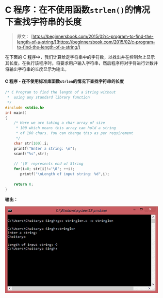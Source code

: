 # C 程序：在不使用函数`strlen()`的情况下查找字符串的长度

> 原文： [https://beginnersbook.com/2015/02/c-program-to-find-the-length-of-a-string/](https://beginnersbook.com/2015/02/c-program-to-find-the-length-of-a-string/)

在下面的 C 程序中，我们计算给定字符串中的字符数，以找出并在控制台上显示其长度。在执行该程序时，将要求用户输入字符串，然后程序将对字符进行计数并将输出字符串的长度显示为输出。

#### C 程序 - 在不使用标准库函数`strlen`的情况下查找字符串的长度

```c
/* C Program to find the length of a String without
 *  using any standard library function 
 */
#include <stdio.h>
int main()
{
    /* Here we are taking a char array of size 
     * 100 which means this array can hold a string 
     * of 100 chars. You can change this as per requirement
     */
    char str[100],i;
    printf("Enter a string: \n");
    scanf("%s",str);

    // '\0' represents end of String
    for(i=0; str[i]!='\0'; ++i);
       printf("\nLength of input string: %d",i);

    return 0;
}

```

**输出：**

![string_length_output](img/bf349f0ef2bfa39e99214c1f1bacf721.jpg)